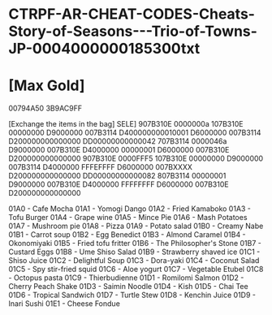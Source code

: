 # CTRPF-AR-CHEAT-CODES-Cheats-Story-of-Seasons---Trio-of-Towns-JP-0004000000185300txt

# [Max Gold]
00794A50 3B9AC9FF

[Exchange the items in the bag] SELE]
907B310E 0000000a
107B310E 00000000
D9000000 007B3114
D400000000010001
D6000000 007B3114
D200000000000000
DD00000000000042
707B3114 0000046a
D9000000 007B310E
D4000000 00000001
D6000000 007B310E
D200000000000000
907B310E 0000FFF5
107B310E 00000000
D9000000 007B3114
D4000000 FFFEFFFF
D6000000 007BXXXX
D200000000000000
DD00000000000082
807B3114 00000001
D9000000 007B310E
D4000000 FFFFFFFF
D6000000 007B310E
D200000000000000

01A0 - Cafe Mocha
01A1 - Yomogi Dango
01A2 - Fried Kamaboko
01A3 - Tofu Burger
01A4 - Grape wine
01A5 - Mince Pie
01A6 - Mash Potatoes
01A7 - Mushroom pie
01A8 - Pizza
01A9 - Potato salad
01B0 - Creamy Nabe
01B1 - Carrot soup
01B2 - Egg Benedict
01B3 - Almond Caramel
01B4 - Okonomiyaki
01B5 - Fried tofu fritter
01B6 - The Philosopher's Stone
01B7 - Custard Eggs
01B8 - Ume Shiso Salad
01B9 - Strawberry shaved ice
01C1 - Shiso Juice
01C2 - Delightful Soup
01C3 - Dora-yaki
01C4 - Coconut Salad
01C5 - Spy stir-fried squid
01C6 - Aloe yogurt
01C7 - Vegetable Etubel
01C8 - Octopus pasta
01C9 - Thierbudienne
01D1 - Romilomi Salmon
01D2 - Cherry Peach Shake
01D3 - Saimin Noodle
01D4 - Kish
01D5 - Chai Tee
01D6 - Tropical Sandwich
01D7 - Turtle Stew
01D8 - Kenchin Juice
01D9 - Inari Sushi
01E1 - Cheese Fondue
